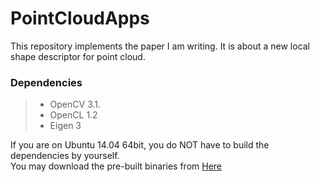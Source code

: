 # PointCloudApps
This repository implements the paper I am writing.
It is about a new local shape descriptor for point cloud.
### Dependencies
> - OpenCV 3.1.
> - OpenCL 1.2
> - Eigen 3

If you are on Ubuntu 14.04 64bit, you do NOT have to build the dependencies by yourself.  
You may download the pre-built binaries from [Here](https://drive.google.com/open?id=0B3n44jck6ZLuaUhDSkh1V1pUUjg)

